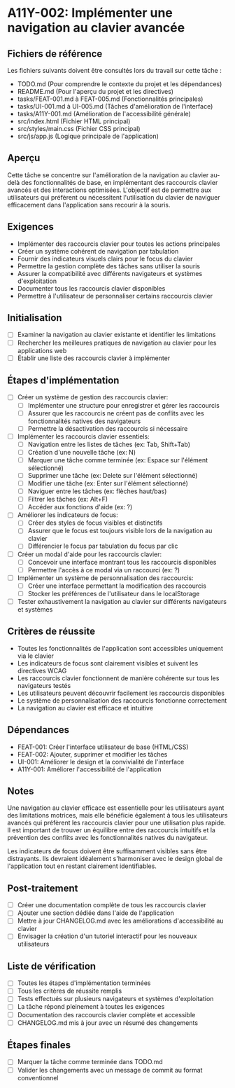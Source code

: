 # A11Y-002: Implémenter une navigation au clavier avancée

## Fichiers de référence
Les fichiers suivants doivent être consultés lors du travail sur cette tâche :
- TODO.md (Pour comprendre le contexte du projet et les dépendances)
- README.md (Pour l'aperçu du projet et les directives)
- tasks/FEAT-001.md à FEAT-005.md (Fonctionnalités principales)
- tasks/UI-001.md à UI-005.md (Tâches d'amélioration de l'interface)
- tasks/A11Y-001.md (Amélioration de l'accessibilité générale)
- src/index.html (Fichier HTML principal)
- src/styles/main.css (Fichier CSS principal)
- src/js/app.js (Logique principale de l'application)

## Aperçu
Cette tâche se concentre sur l'amélioration de la navigation au clavier au-delà des fonctionnalités de base, en implémentant des raccourcis clavier avancés et des interactions optimisées. L'objectif est de permettre aux utilisateurs qui préfèrent ou nécessitent l'utilisation du clavier de naviguer efficacement dans l'application sans recourir à la souris.

## Exigences
- Implémenter des raccourcis clavier pour toutes les actions principales
- Créer un système cohérent de navigation par tabulation
- Fournir des indicateurs visuels clairs pour le focus du clavier
- Permettre la gestion complète des tâches sans utiliser la souris
- Assurer la compatibilité avec différents navigateurs et systèmes d'exploitation
- Documenter tous les raccourcis clavier disponibles
- Permettre à l'utilisateur de personnaliser certains raccourcis clavier

## Initialisation
- [ ] Examiner la navigation au clavier existante et identifier les limitations
- [ ] Rechercher les meilleures pratiques de navigation au clavier pour les applications web
- [ ] Établir une liste des raccourcis clavier à implémenter

## Étapes d'implémentation
- [ ] Créer un système de gestion des raccourcis clavier:
  - [ ] Implémenter une structure pour enregistrer et gérer les raccourcis
  - [ ] Assurer que les raccourcis ne créent pas de conflits avec les fonctionnalités natives des navigateurs
  - [ ] Permettre la désactivation des raccourcis si nécessaire
- [ ] Implémenter les raccourcis clavier essentiels:
  - [ ] Navigation entre les listes de tâches (ex: Tab, Shift+Tab)
  - [ ] Création d'une nouvelle tâche (ex: N)
  - [ ] Marquer une tâche comme terminée (ex: Espace sur l'élément sélectionné)
  - [ ] Supprimer une tâche (ex: Delete sur l'élément sélectionné)
  - [ ] Modifier une tâche (ex: Enter sur l'élément sélectionné)
  - [ ] Naviguer entre les tâches (ex: flèches haut/bas)
  - [ ] Filtrer les tâches (ex: Alt+F)
  - [ ] Accéder aux fonctions d'aide (ex: ?)
- [ ] Améliorer les indicateurs de focus:
  - [ ] Créer des styles de focus visibles et distinctifs
  - [ ] Assurer que le focus est toujours visible lors de la navigation au clavier
  - [ ] Différencier le focus par tabulation du focus par clic
- [ ] Créer un modal d'aide pour les raccourcis clavier:
  - [ ] Concevoir une interface montrant tous les raccourcis disponibles
  - [ ] Permettre l'accès à ce modal via un raccourci (ex: ?)
- [ ] Implémenter un système de personnalisation des raccourcis:
  - [ ] Créer une interface permettant la modification des raccourcis
  - [ ] Stocker les préférences de l'utilisateur dans le localStorage
- [ ] Tester exhaustivement la navigation au clavier sur différents navigateurs et systèmes

## Critères de réussite
- Toutes les fonctionnalités de l'application sont accessibles uniquement via le clavier
- Les indicateurs de focus sont clairement visibles et suivent les directives WCAG
- Les raccourcis clavier fonctionnent de manière cohérente sur tous les navigateurs testés
- Les utilisateurs peuvent découvrir facilement les raccourcis disponibles
- Le système de personnalisation des raccourcis fonctionne correctement
- La navigation au clavier est efficace et intuitive

## Dépendances
- FEAT-001: Créer l'interface utilisateur de base (HTML/CSS)
- FEAT-002: Ajouter, supprimer et modifier les tâches
- UI-001: Améliorer le design et la convivialité de l'interface
- A11Y-001: Améliorer l'accessibilité de l'application

## Notes
Une navigation au clavier efficace est essentielle pour les utilisateurs ayant des limitations motrices, mais elle bénéficie également à tous les utilisateurs avancés qui préfèrent les raccourcis clavier pour une utilisation plus rapide. Il est important de trouver un équilibre entre des raccourcis intuitifs et la prévention des conflits avec les fonctionnalités natives du navigateur.

Les indicateurs de focus doivent être suffisamment visibles sans être distrayants. Ils devraient idéalement s'harmoniser avec le design global de l'application tout en restant clairement identifiables.

## Post-traitement
- [ ] Créer une documentation complète de tous les raccourcis clavier
- [ ] Ajouter une section dédiée dans l'aide de l'application
- [ ] Mettre à jour CHANGELOG.md avec les améliorations d'accessibilité au clavier
- [ ] Envisager la création d'un tutoriel interactif pour les nouveaux utilisateurs

## Liste de vérification
- [ ] Toutes les étapes d'implémentation terminées
- [ ] Tous les critères de réussite remplis
- [ ] Tests effectués sur plusieurs navigateurs et systèmes d'exploitation
- [ ] La tâche répond pleinement à toutes les exigences
- [ ] Documentation des raccourcis clavier complète et accessible
- [ ] CHANGELOG.md mis à jour avec un résumé des changements

## Étapes finales
- [ ] Marquer la tâche comme terminée dans TODO.md
- [ ] Valider les changements avec un message de commit au format conventionnel 